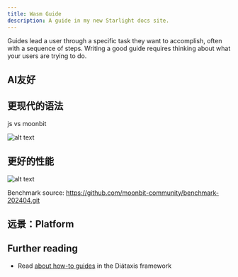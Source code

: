 ```yaml
---
title: Wasm Guide
description: A guide in my new Starlight docs site.
---
```


Guides lead a user through a specific task they want to accomplish, often with a sequence of steps.
Writing a good guide requires thinking about what your users are trying to do.

## AI友好


## 更现代的语法

js vs moonbit

![alt text](https://www.moonbitlang.com/assets/images/JS-Moonbit-36343be1325790b26490bd610a14fb0e.png)

## 更好的性能

![alt text](https://www.moonbitlang.com/assets/images/Iter_comp-84c6f22f28f9e048875f39ae6cb7be3a.png)

Benchmark source: https://github.com/moonbit-community/benchmark-202404.git

## 远景：Platform

## Further reading

- Read [about how-to guides](https://diataxis.fr/how-to-guides/) in the Diátaxis framework
